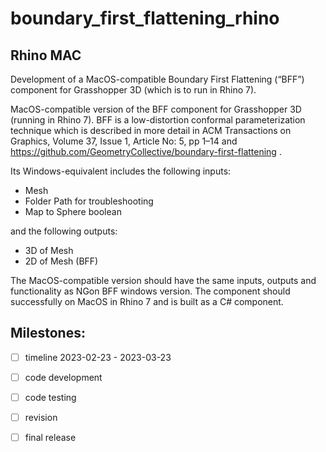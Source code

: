 # boundary_first_flattening_rhino

## Rhino MAC

Development of a MacOS-compatible Boundary First Flattening (“BFF”) component for Grasshopper 3D (which is to run in Rhino 7).

MacOS-compatible version of the BFF component for Grasshopper 3D (running in Rhino 7). BFF is a low-distortion conformal parameterization technique which is described in more detail in ACM Transactions on Graphics, Volume 37, Issue 1, Article No: 5, pp 1–14 and https://github.com/GeometryCollective/boundary-first-flattening .


Its Windows-equivalent includes the following inputs:

* Mesh
* Folder Path for troubleshooting
* Map to Sphere boolean

and the following outputs:

* 3D of Mesh
* 2D of Mesh (BFF)

The MacOS-compatible version should have the same inputs, outputs and functionality as NGon BFF windows version. The component should  successfully on MacOS in Rhino 7 and is built as a C# component.

## Milestones:

- [ ] timeline 2023-02-23 - 2023-03-23
- [ ] code development
- [ ] code testing
- [ ] revision
- [ ] final release

